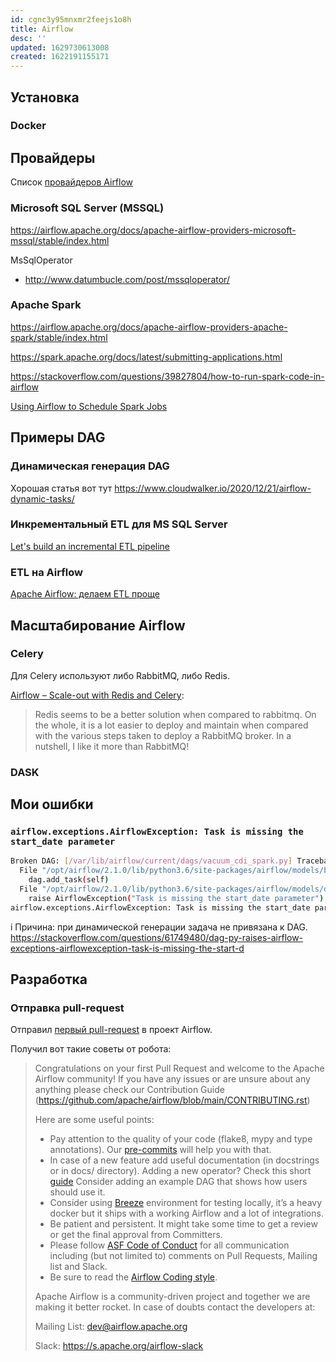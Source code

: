 ```yaml
---
id: cgnc3y95mnxmr2feejs1o8h
title: Airflow
desc: ''
updated: 1629730613008
created: 1622191155171
---
```


## Установка

### Docker

## Провайдеры

Список [провайдеров Airflow](https://airflow.apache.org/docs/#providers-packages-docs-apache-airflow-providers-index-html)

### Microsoft SQL Server (MSSQL)

<https://airflow.apache.org/docs/apache-airflow-providers-microsoft-mssql/stable/index.html>

MsSqlOperator

* http://www.datumbucle.com/post/mssqloperator/

### Apache Spark

<https://airflow.apache.org/docs/apache-airflow-providers-apache-spark/stable/index.html>

<https://spark.apache.org/docs/latest/submitting-applications.html>

<https://stackoverflow.com/questions/39827804/how-to-run-spark-code-in-airflow>

[Using Airflow to Schedule Spark Jobs](https://medium.com/swlh/using-airflow-to-schedule-spark-jobs-811becf3a960)

## Примеры DAG

### Динамическая генерация DAG

Хорошая статья вот тут <https://www.cloudwalker.io/2020/12/21/airflow-dynamic-tasks/>

### Инкрементальный ETL для MS SQL Server

[Let's build an incremental ETL pipeline](https://akocukcu.github.io/incremental-etl-pipeline-airflow.html)

### ETL на Airflow

[Apache Airflow: делаем ETL проще](https://3-info.ru/post/18743)

## Масштабирование Airflow

### Celery

Для Celery используют либо RabbitMQ, либо  Redis.

[Airflow – Scale-out with Redis and Celery](https://www.cloudwalker.io/2019/09/30/airflow-scale-out-with-redis-and-celery/):

> Redis seems to be a better solution when compared to rabbitmq. On the whole, it is a lot easier to deploy and maintain when compared with the various steps taken to deploy a RabbitMQ broker. In a nutshell, I like it more than RabbitMQ!

### DASK

## Мои ошибки

### `airflow.exceptions.AirflowException: Task is missing the start_date parameter`

```sh
Broken DAG: [/var/lib/airflow/current/dags/vacuum_cdi_spark.py] Traceback (most recent call last):
  File "/opt/airflow/2.1.0/lib/python3.6/site-packages/airflow/models/baseoperator.py", line 774, in dag
    dag.add_task(self)
  File "/opt/airflow/2.1.0/lib/python3.6/site-packages/airflow/models/dag.py", line 1603, in add_task
    raise AirflowException("Task is missing the start_date parameter")
airflow.exceptions.AirflowException: Task is missing the start_date parameter
```
i
Причина: при динамической генерации задача не привязана к DAG. <https://stackoverflow.com/questions/61749480/dag-py-raises-airflow-exceptions-airflowexception-task-is-missing-the-start-d>

## Разработка

### Отправка pull-request

Отправил [первый pull-request](https://github.com/apache/airflow/blob/main/CONTRIBUTING.rst#coding-style-and-best-practices) в проект Airflow.

Получил вот такие советы от робота:

> Congratulations on your first Pull Request and welcome to the Apache Airflow community! If you have any issues or are unsure about any anything please check our Contribution Guide (https://github.com/apache/airflow/blob/main/CONTRIBUTING.rst)
>   
> Here are some useful points:
>
> * Pay attention to the quality of your code (flake8, mypy and type annotations). Our [pre-commits](https://github.com/apache/airflow/blob/main/STATIC_CODE_CHECKS.rst#prerequisites-for-pre-commit-hooks) will help you with that.
> * In case of a new feature add useful documentation (in docstrings or in docs/ directory). Adding a new operator? Check this short [guide](https://github.com/apache/airflow/blob/main/docs/apache-airflow/howto/custom-operator.rst) Consider adding an example DAG that shows how users should use it.
> * Consider using [Breeze](https://github.com/apache/airflow/blob/main/BREEZE.rst) environment for testing locally, it’s a heavy docker but it ships with a working Airflow and a lot of integrations.
> * Be patient and persistent. It might take some time to get a review or get the final approval from Committers.
> * Please follow [ASF Code of Conduct](https://www.apache.org/foundation/policies/conduct) for all communication including (but not limited to) comments on Pull Requests, Mailing list and Slack.
> * Be sure to read the [Airflow Coding style](https://github.com/apache/airflow/blob/main/CONTRIBUTING.rst#coding-style-and-best-practices).
>
> Apache Airflow is a community-driven project and together we are making it better rocket.
In case of doubts contact the developers at:
> 
> Mailing List: dev@airflow.apache.org
> 
> Slack: https://s.apache.org/airflow-slack


